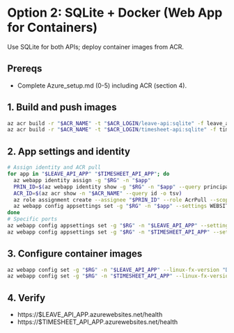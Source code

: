 # Option 2: SQLite + Docker (Web App for Containers)

Use SQLite for both APIs; deploy container images from ACR.

## Prereqs
- Complete Azure_setup.md (0-5) including ACR (section 4).

## 1. Build and push images
```bash
az acr build -r "$ACR_NAME" -t "$ACR_LOGIN/leave-api:sqlite" -f leave_app/Dockerfile.api .
az acr build -r "$ACR_NAME" -t "$ACR_LOGIN/timesheet-api:sqlite" -f timesheet_app/Dockerfile.api .
```

## 2. App settings and identity
```bash
# Assign identity and ACR pull
for app in "$LEAVE_API_APP" "$TIMESHEET_API_APP"; do
  az webapp identity assign -g "$RG" -n "$app"
  PRIN_ID=$(az webapp identity show -g "$RG" -n "$app" --query principalId -o tsv)
  ACR_ID=$(az acr show -n "$ACR_NAME" --query id -o tsv)
  az role assignment create --assignee "$PRIN_ID" --role AcrPull --scope "$ACR_ID"
  az webapp config appsettings set -g "$RG" -n "$app" --settings WEBSITES_PORT="8001"
done
# Specific ports
az webapp config appsettings set -g "$RG" -n "$LEAVE_API_APP" --settings LEAVE_DB_PROVIDER="sqlite" WEBSITES_PORT="8001"
az webapp config appsettings set -g "$RG" -n "$TIMESHEET_API_APP" --settings TIMESHEET_DB_PROVIDER="sqlite" WEBSITES_PORT="8002"
```

## 3. Configure container images
```bash
az webapp config set -g "$RG" -n "$LEAVE_API_APP" --linux-fx-version "DOCKER|$ACR_LOGIN/leave-api:sqlite"
az webapp config set -g "$RG" -n "$TIMESHEET_API_APP" --linux-fx-version "DOCKER|$ACR_LOGIN/timesheet-api:sqlite"
```

## 4. Verify
- https://$LEAVE_API_APP.azurewebsites.net/health
- https://$TIMESHEET_API_APP.azurewebsites.net/health
